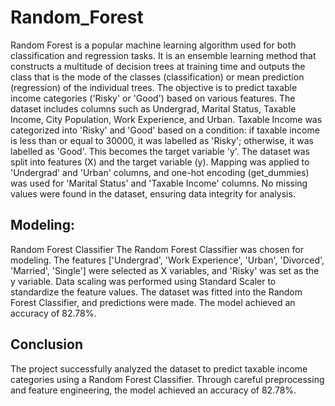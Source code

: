 # Random_Forest
Random Forest is a popular machine learning algorithm used for both classification and regression tasks. It is an ensemble learning method that constructs a multitude of decision trees at training time and outputs the class that is the mode of the classes (classification) or mean prediction (regression) of the individual trees.
The objective is to predict taxable income categories ('Risky' or 'Good') based on various features. The dataset includes columns such as Undergrad, Marital Status, Taxable Income, City Population, Work Experience, and Urban.
Taxable Income was categorized into 'Risky' and 'Good' based on a condition: if taxable income is less than or equal to 30000, it was labelled as 'Risky'; otherwise, it was labelled as 'Good'. This becomes the target variable 'y'.
The dataset was split into features (X) and the target variable (y). Mapping was applied to 'Undergrad' and 'Urban' columns, and one-hot encoding (get_dummies) was used for 'Marital Status' and 'Taxable Income' columns.
No missing values were found in the dataset, ensuring data integrity for analysis.
## Modeling:
Random Forest Classifier
The Random Forest Classifier was chosen for modeling. The features ['Undergrad', 'Work Experience', 'Urban', 'Divorced', 'Married', 'Single'] were selected as X variables, and 'Risky' was set as the y variable.
Data scaling was performed using Standard Scaler to standardize the feature values.
The dataset was fitted into the Random Forest Classifier, and predictions were made. The model achieved an accuracy of 82.78%.
## Conclusion
The project successfully analyzed the dataset to predict taxable income categories using a Random Forest Classifier. Through careful preprocessing and feature engineering, the model achieved an accuracy of 82.78%.

